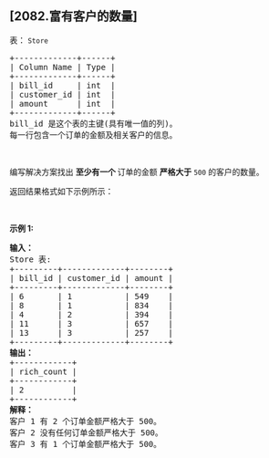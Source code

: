 ## [2082.富有客户的数量]
<p>表： <code>Store</code></p>

<pre>
+-------------+------+
| Column Name | Type |
+-------------+------+
| bill_id     | int  |
| customer_id | int  |
| amount      | int  |
+-------------+------+
bill_id 是这个表的主键(具有唯一值的列)。
每一行包含一个订单的金额及相关客户的信息。
</pre>

<p>&nbsp;</p>

<p>编写解决方案找出&nbsp;<strong>至少有一个&nbsp;</strong>订单的金额&nbsp;<strong>严格大于</strong> <code>500</code> 的客户的数量。</p>

<p>返回结果格式如下示例所示：</p>

<p>&nbsp;</p>

<p><strong>示例 1:</strong></p>

<pre>
<strong>输入：</strong>
Store 表:
+---------+-------------+--------+
| bill_id | customer_id | amount |
+---------+-------------+--------+
| 6       | 1           | 549    |
| 8       | 1           | 834    |
| 4       | 2           | 394    |
| 11      | 3           | 657    |
| 13      | 3           | 257    |
+---------+-------------+--------+
<strong>输出：</strong> 
+------------+
| rich_count |
+------------+
| 2          |
+------------+
<strong>解释：</strong>
客户 1 有 2 个订单金额严格大于 500。
客户 2 没有任何订单金额严格大于 500。
客户 3 有 1 个订单金额严格大于 500。
</pre>
